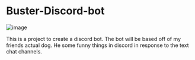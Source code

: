 # Buster-Discord-bot


![image](https://github.com/user-attachments/assets/82a684c7-a6fd-487f-a071-54dc852da442)

This is a project to create a discord bot. The bot will be based off of my friends actual dog. He some funny things in discord in response to the text chat channels.
